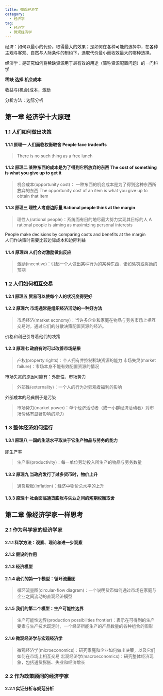 ```yaml
---
title: 微观经济学
category: 
  - 经济学    
tag: 
  - 经济学 
  - 微观经济学
---
```


经济：如何以最小的代价，取得最大的效果；是如何在各种可能的选择中，在各种主观与客观、自然与人际条件的制约下，选取代价最小而收效最大的哪种选择。

经济学：是研究如何将稀缺资源用于最有效的用途（简称资源配置问题）的一门科学

**稀缺** **选择** **机会成本**

收益与(机会)成本，激励

分析方法：边际分析

## 第一章 经济学十大原理

### 1.1 人们如何做出决策

#### 1.1.1 原理一 人们面临权衡取舍 People face tradeoffs

> There is no such thing as a free lunch

#### 1.1.2 原理二 某种东西的成本是为了得到它所放弃的东西 The cost of something is what you give up to get it

> 机会成本(opportunity cost)： 一种东西的机会成本是为了得到这种东西所放弃的东西
> The opportunity cost of an item is what you give up to obtain that item

#### 1.1.3 原理三 理性人考虑边际量 Rational people think at the margin

> 理性人(rational people)：系统而有目的地尽最大努力实现其目标的人
> A rational people is aiming as maximizing personal interests

People make decisions by comparing costs and benefits at the margin  
人们作决策时需要比较边际成本和边际利益

#### 1.1.4 原理四 人们会对激励做出反应

> 激励(incentive)：引起一个人做出某种行为的某种东西，诸如惩罚或奖励的预期

### 1.2 人们如何相互交易

#### 1.2.1 原理五 贸易可以使每个人的状况变得更好

#### 1.2.2 原理六 市场通常是组织经济活动的一种好方法

> 市场经济(market economy)：当许多企业和家庭在物品与劳务市场上相互交易时，通过它们的分散决策配置资源的经济。

价格和利己引导着他们的决策

#### 1.2.3 原理七 政府有时可以改善市场结果

> 产权(property rights)：个人拥有并控制稀缺资源的能力
> 市场失灵(market failure)：市场本身不能有效配置资源的情况

市场失灵的原因可能有：外部性、市场势力

> 外部性(externality)：一个人的行为对旁观者福利的影响

外部成本的经典例子是污染

> 市场势力(market power)：单个经济活动者（或一小群经济活动者）对市场价格有显著影响的能力

### 1.3 整体经济如何运行

#### 1.3.1 原理八 一国的生活水平取决于它生产物品与劳务的能力

即生产率

> 生产率(productivity)：每一单位劳动投入所生产的物品与劳务数量

#### 1.3.2 原理九 当政府发行了过多货币时，物价上升

> 通货膨胀(inflation)：经济中物价总水平的上升

#### 1.3.3 原理十 社会面临通货膨胀与失业之间的短期权衡取舍

## 第二章 像经济学家一样思考

### 2.1 作为科学家的经济学家

#### 2.1.1 科学方法：观察、理论和进一步观察

#### 2.1.2 假设的作用

#### 2.1.3 经济模型

#### 2.1.4 我们的第一个模型：循环流量图

> 循环流量图(circular-flow diagram)：一个说明货币如何通过市场在家庭与企业之间流动的直观经济模型

#### 2.1.5 我们的第二个模型：生产可能性边界

> 生产可能性边界(production possibilities frontier)：表示在可得到的生产要素与生产技术既定时，一个经济所能生产的产品数量的各种组合的图形

#### 2.1.6 微观经济学与宏观经济学

> 微观经济学(microeconomics)：研究家庭和企业如何做出决策，以及它们如何在市场上相互交易
> 宏观经济学(macroeconomics)：研究整体经济现象，包括通货膨胀、失业和经济增长

### 2.2 作为政策顾问的经济学家

#### 2.2.1 实证分析与规范分析
